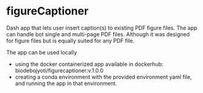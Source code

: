# figureCaptioner
Dash app that lets user insert caption(s) to existing PDF figure files. The app can handle bot single and multi-page PDF files. Although it was designed for figure files but is equally suited for any PDF file.

The app can be used locally 
* using the docker containerized app available in dockerhub: biodebojyoti/figurecaptioner:v.1.0.0
* creating a conda environment with the provided environment yaml file, and running the app in that environment.
